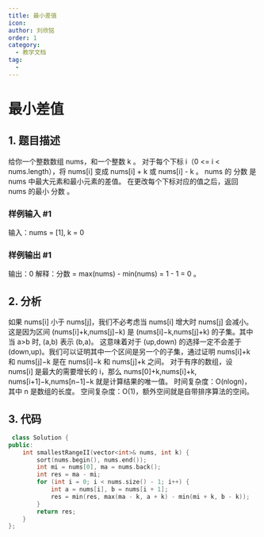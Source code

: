 ```yaml
---
title: 最小差值
icon: 
author: 刘欣铭
order: 1
category:
  - 教学文档
tag:
  - 
---
```


# 最小差值
## 1. 题目描述
给你一个整数数组 nums，和一个整数 k 。
对于每个下标 i（0 <= i < nums.length），将 nums[i] 变成 nums[i] + k 或 nums[i] - k 。
nums 的 分数 是 nums 中最大元素和最小元素的差值。
在更改每个下标对应的值之后，返回 nums 的最小 分数 。

### 样例输入 #1
输入：nums = [1], k = 0

### 样例输出 #1
输出：0
解释：分数 = max(nums) - min(nums) = 1 - 1 = 0 。

## 2. 分析
如果 nums[i] 小于 nums[j]，我们不必考虑当 nums[i] 增大时 nums[j] 会减小。这是因为区间 (nums[i]+k,nums[j]−k) 是 (nums[i]−k,nums[j]+k) 的子集。其中当 a>b 时, (a,b) 表示 (b,a)。
这意味着对于 (up,down) 的选择一定不会差于 (down,up)。我们可以证明其中一个区间是另一个的子集，通过证明 nums[i]+k 和 nums[j]−k 是在 nums[i]−k 和 nums[j]+k 之间。
对于有序的数组，设 nums[i] 是最大的需要增长的 i，那么 nums[0]+k,nums[i]+k, nums[i+1]−k,nums[n−1]−k 就是计算结果的唯一值。
时间复杂度：O(nlogn)，其中 n 是数组的长度。
空间复杂度：O(1)，额外空间就是自带排序算法的空间。

## 3. 代码

```cpp
 class Solution {
public:
    int smallestRangeII(vector<int>& nums, int k) {
        sort(nums.begin(), nums.end());
        int mi = nums[0], ma = nums.back();
        int res = ma - mi;
        for (int i = 0; i < nums.size() - 1; i++) {
            int a = nums[i], b = nums[i + 1];
            res = min(res, max(ma - k, a + k) - min(mi + k, b - k));
        }
        return res;
    }
};

```
